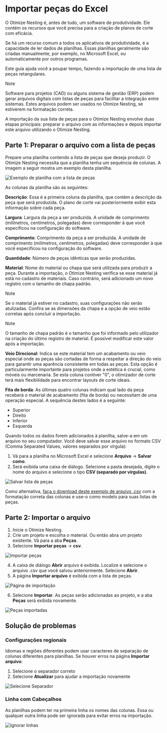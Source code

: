 ﻿# Importar peças do Excel

O Otimize Nesting é, antes de tudo, um software de produtividade. Ele contém os recursos que você precisa para a criação de planos de corte com eficácia.

Se há um recurso comum a todos os aplicativos de produtividade, é a capacidade de ler dados de planilhas. Essas planilhas geralmente são criadas manualmente, por exemplo, no Microsoft Excel, ou automaticamente por outros programas.

Este guia ajuda você a poupar tempo, fazendo a importação de uma lista de peças retangulares.

> [!Note]
> Software para projetos (CAD) ou alguns sistema de gestão (ERP) podem gerar arquivos digitais com listas de peças para facilitar a integração entre sistemas. Estes arquivos podem ser usados no Otimize Nesting, se estiverem na formatação correta.

A importação da sua lista de peças para o Otimize Nesting envolve duas etapas principais: preparar o arquivo com as informações e depois importar este arquivo utilizando o Otimize Nesting.

## Parte 1: Preparar o arquivo com a lista de peças

Prepare uma planilha contendo a lista de peças que deseja produzir. O Otimize Nesting necessita que a planilha tenha um sequência de colunas. A imagem a seguir mostra um exemplo desta planilha.

![Exemplo de planilha com a lista de peças](./importar-excel/importarExcelListaExemplo.png "Exemplo de lista de peças")

As colunas da planilha são as seguintes:

**Descrição**: Essa é a primeira coluna da planilha, que contém a descrição da peça que será produzida. O plano de corte vai posteriormente exibir esta informação sobre cada peça.

**Largura**: Largura da peça a ser produzida. A unidade de comprimento (milímetros, centímetros, polegadas) deve corresponder à que você especificou na configuração do software.

**Comprimento**: Comprimento da peça a ser produzida. A unidade de comprimento (milímetros, centímetros, polegadas) deve corresponder à que você especificou na configuração do software.

**Quantidade**: Número de peças idênticas que serão produzidas.

**Material**: Nome do material ou chapa que será utilizada para produzir a peça. Durante a importação, o Otimize Nesting verifica se esse material já está no cadastro de materiais. Caso contrário, será adicionado um novo registro com o tamanho de chapa padrão.

> [!Note]
> Se o material já estiver no cadastro, suas configurações não serão atulizadas. Confira se as dimensões da chapa e a opção de veio estão corretas após concluir a importação.

> [!Note]
> O tamanho de chapa padrão é o tamanho que foi informado pelo utilizador na criação do último registro de material. É possível modificar este valor após a importação.

**Veio Direcional**: Indica se este material tem um acabamento ou veio especial onde as peças são cortadas de forma a respeitar a direção do veio para garantir uma aparência consistente em todas as peças. Esta opção é particularmente importante para projetos onde a estética é crucial, como móveis ou marcenaria. Se esta coluna contiver "0", o otimizador de corte terá mais flexibilidade para encontrar layouts de corte ideais.

**Fita de borda**: As últimas quatro colunas indicam qual lado da peça receberá o material de acabamento (fita de borda) ou necessitam de uma operação especial. A sequência destes lados é a seguinte:

- Superior
- Direito
- Inferior
- Esquerda

Quando todos os dados forem adicionados à planilha, salve-a em um arquivo no seu computador. Você deve salvar esse arquivo no formato CSV (Comma Separated Values, valores separados por vírgula):

1. Vá para a planilha no Microsoft Excel e selecione **Arquivo** -> **Salvar como**.
2. Será exibida uma caixa de diálogo. Selecione a pasta desejada, digite o nome do arquivo e selecione o tipo **CSV (separado por vírgulas)**.

![Salvar lista de peças](./importar-excel/importarExcelSalvarComo.png)

Como alternativa, [faça o download deste exemplo de arquivo .csv](./importar-excel/ExemploListaPecas.csv) com a formatação correta das colunas e use-o como modelo para suas listas de peças.

## Parte 2: Importar o arquivo

1. Inicie o Otimize Nesting.
2. Crie um projeto e escolha o material. Ou então abra um projeto existente. Vá para a aba **Peças**.
3. Selecione **Importar peças** -> **csv**.

![Importar peças](./importar-excel/importarExcelImportarCSV.png)

4. A caixa de diálogo **Abrir** arquivo é exibida. Localize e selecione o arquivo .csv que você salvou anteriormente. Selecione **Abrir**.
5. A página **Importar arquivo** é exibida com a lista de peças.

![Página de importação](./importar-excel/importarExcelPaginaImportacao.png)

6. Selecione **Importar**. As peças serão adicionadas ao projeto, e a aba **Peças** será exibida novamente.

![Peças importadas](./importar-excel/importarExcelPecasImportadas.png)

## Solução de problemas

### Configurações regionais

Idiomas e regiões diferentes podem usar caracteres de separação de colunas diferentes para planilhas. Se houver erros na página **Importar arquivo**:

1. Selecione o separador correto
2. Selecione **Atualizar** para ajudar a importação novamente

![Selecione Separador](./importar-excel/importarExcelSeparadorColuna.png)

### Linha com Cabeçalhos

As planilhas podem ter na primeira linha os nomes das colunas. Essa ou qualquer outra linha pode ser ignorada para evitar erros na importação.

![Ignorar linhas](./importar-excel/importarExcelIgnorarLinhas.png)
